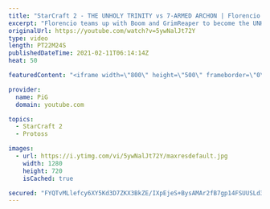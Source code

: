 ```yaml
---
title: "StarCraft 2 - THE UNHOLY TRINITY vs 7-ARMED ARCHON | Florencio Files #211"
excerpt: "Florencio teams up with Boom and GrimReaper to become the UNHOLY TRINITY in order to take victory back from a 7-armed archon of Sewer Squatters! What Flo-tainted game modes/ideas should we try out next? 🐷 Support PiG: http://paypal.me/PiGSC2 | https://www.patreon.com/PiGSC2 -- 🐖 Watch live on https://www.twitch.tv/x5_pig"
originalUrl: https://youtube.com/watch?v=5ywNalJt72Y
type: video
length: PT22M24S
publishedDateTime: 2021-02-11T06:14:14Z
heat: 50

featuredContent: "<iframe width=\"800\" height=\"500\" frameborder=\"0\" src=\"https://www.youtube.com/embed/5ywNalJt72Y\" allow=\"accelerometer; autoplay; encrypted-media; gyroscope; picture-in-picture\" allowfullscreen></iframe>"

provider:
  name: PiG
  domain: youtube.com

topics:
  - StarCraft 2
  - Protoss

images:
  - url: https://i.ytimg.com/vi/5ywNalJt72Y/maxresdefault.jpg
    width: 1280
    height: 720
    isCached: true

secured: "FYQTvMLlefcy6XY5Kd3D7ZKX3BkZE/IXpEjeS+BysAMAr2fB7gp14FSUUSLd3jBcXYi3DqBWKUZG8kBTeg+3YmHQJQOKZ5Cya2s3BcJAiwLG71A43PQ/yMejoKJ7O6veXWPqdm3fvFIKEEk2UI4MfquWmjzqCRHVsAdglfyZb4OXyjyp/0shpeGoJSD9wVKfEqrUvr5UBURtdXjOluuwLkLVS++XTHv4LGENFYEDw1zLXcDtu48fzauexTTyRT0xPEWBzmolOknIL6gGA6O9dkWJUQGMdpD21WgE9CcKJ3ttDIdF6tSCtQMMgiJWAUQebhVVHM3jD6P5krIRdzYYH2CZ3WP2YP8TLijOJ1wfPUEz7oUeLUiyxc+pvGIz+Tbh3vK/54+hjbf5pOHWewkTKjrXxMhFX+MZQbFVybnv+Ew=;kYuXrp/NZfPsIFUPB4GkNA=="
---
```


